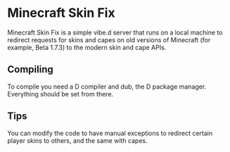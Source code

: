 # Minecraft Skin Fix
Minecraft Skin Fix is a simple vibe.d server that runs on a local machine to redirect requests for skins and capes on old versions of Minecraft (for example, Beta 1.7.3) to the modern skin and cape APIs.

## Compiling
To compile you need a D compiler and dub, the D package manager. Everything should be set from there.

## Tips
You can modify the code to have manual exceptions to redirect certain player skins to others, and the same with capes.
